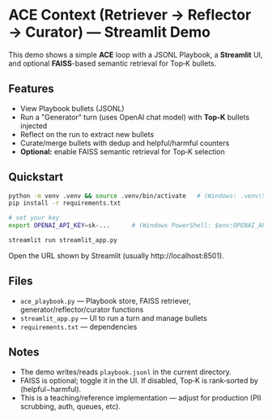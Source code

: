 
# ACE Context (Retriever → Reflector → Curator) — Streamlit Demo

This demo shows a simple **ACE** loop with a JSONL Playbook, a **Streamlit** UI,
and optional **FAISS**-based semantic retrieval for Top‑K bullets.

## Features
- View Playbook bullets (JSONL)
- Run a "Generator" turn (uses OpenAI chat model) with **Top‑K** bullets injected
- Reflect on the run to extract new bullets
- Curate/merge bullets with dedup and helpful/harmful counters
- **Optional:** enable FAISS semantic retrieval for Top‑K selection

## Quickstart

```bash
python -m venv .venv && source .venv/bin/activate   # (Windows: .venv\Scripts\activate)
pip install -r requirements.txt

# set your key
export OPENAI_API_KEY=sk-...      # (Windows PowerShell: $env:OPENAI_API_KEY="sk-...")

streamlit run streamlit_app.py
```

Open the URL shown by Streamlit (usually http://localhost:8501).

## Files
- `ace_playbook.py` — Playbook store, FAISS retriever, generator/reflector/curator functions
- `streamlit_app.py` — UI to run a turn and manage bullets
- `requirements.txt` — dependencies

## Notes
- The demo writes/reads `playbook.jsonl` in the current directory.
- FAISS is optional; toggle it in the UI. If disabled, Top‑K is rank‑sorted by (helpful−harmful).
- This is a teaching/reference implementation — adjust for production (PII scrubbing, auth, queues, etc).

